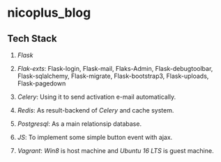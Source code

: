 # nicoplus_blog

## Tech Stack

1. *Flask*

2. *Flak-exts*: Flask-login, Flask-mail, Flaks-Admin, Flask-debugtoolbar, Flask-sqlalchemy, Flask-migrate, Flask-bootstrap3, Flask-uploads, Flask-pagedown

3. *Celery*: Using it to send activation e-mail automatically.

4. *Redis*: As result-backend of *Celery* and cache system.

5. *Postgresql*: As a main relationsip database.

6. *JS*: To implement some simple button event with ajax.

7. *Vagrant*: *Win8* is host machine and *Ubuntu 16 LTS* is guest machine.
